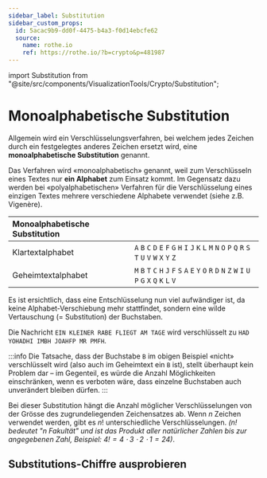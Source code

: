 ```yaml
---
sidebar_label: Substitution
sidebar_custom_props:
  id: 5acac9b9-dd0f-4475-b4a3-f0d14ebcfe62
  source:
    name: rothe.io
    ref: https://rothe.io/?b=crypto&p=481987
---
```


import Substitution from "@site/src/components/VisualizationTools/Crypto/Substitution";

# Monoalphabetische Substitution

Allgemein wird ein Verschlüsselungsverfahren, bei welchem jedes Zeichen durch ein festgelegtes anderes Zeichen ersetzt wird, eine **monoalphabetische Substitution** genannt.

Das Verfahren wird «monoalphabetisch» genannt, weil zum Verschlüsseln eines Textes nur **ein Alphabet** zum Einsatz kommt. Im Gegensatz dazu werden bei «polyalphabetischen» Verfahren für die Verschlüsselung eines einzigen Textes mehrere verschiedene Alphabete verwendet (siehe z.B. Vigenère).

| Monoalphabetische Substitution |                                                                                                         |
| :----------------------------- | :------------------------------------------------------------------------------------------------------ |
| Klartextalphabet               | `A` `B` `C` `D` `E` `F` `G` `H` `I` `J` `K` `L` `M` `N` `O` `P` `Q` `R` `S` `T` `U` `V` `W` `X` `Y` `Z` |
| Geheimtextalphabet             | `M` `B` `T` `C` `H` `J` `F` `S` `A` `E` `Y` `O` `R` `D` `N` `Z` `W` `I` `U` `P` `G` `X` `Q` `K` `L` `V` |

Es ist ersichtlich, dass eine Entschlüsselung nun viel aufwändiger ist, da keine Alphabet-Verschiebung mehr stattfindet, sondern eine wilde Vertauschung (= Substitution) der Buchstaben.

Die Nachricht `EIN KLEINER RABE FLIEGT AM TAGE` wird verschlüsselt zu `HAD YOHADHI IMBH JOAHFP MR PMFH`.

:::info
Die Tatsache, dass der Buchstabe `B` im obigen Beispiel «nicht» verschlüsselt wird (also auch im Geheimtext ein `B` ist), stellt überhaupt kein Problem dar – im Gegenteil, es würde die Anzahl Möglichkeiten einschränken, wenn es verboten wäre, dass einzelne Buchstaben auch unverändert bleiben dürfen.
:::

Bei dieser Substitution hängt die Anzahl möglicher Verschlüsselungen von der Grösse des zugrundeliegenden Zeichensatzes ab. Wenn $n$ Zeichen verwendet werden, gibt es $n!$ unterschiedliche Verschlüsselungen. *($n!$ bedeutet "n Fakultät" und ist das Produkt aller natürlicher Zahlen bis zur angegebenen Zahl, Beispiel: $4! = 4 \cdot 3 \cdot 2 \cdot 1 = 24$)*.

## Substitutions-Chiffre ausprobieren

<Substitution/>



